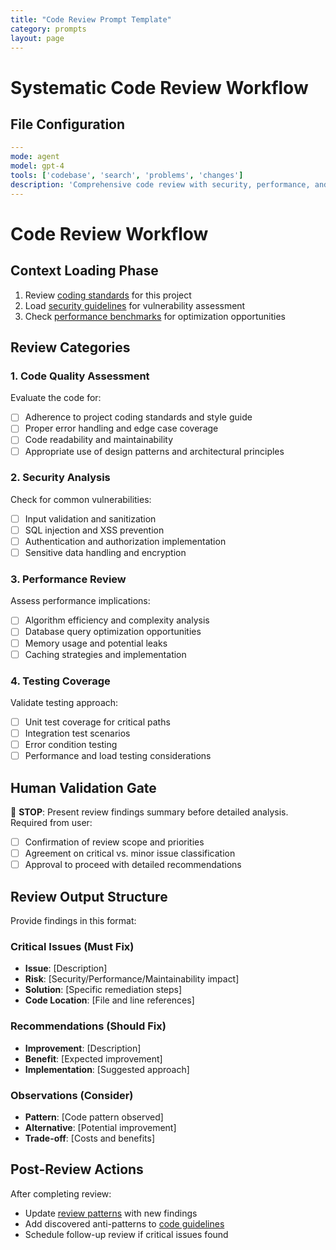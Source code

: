 ```yaml
---
title: "Code Review Prompt Template"
category: prompts
layout: page
---
```


# Systematic Code Review Workflow

## File Configuration
```yaml
---
mode: agent
model: gpt-4
tools: ['codebase', 'search', 'problems', 'changes']
description: 'Comprehensive code review with security, performance, and maintainability focus'
---
```

# Code Review Workflow

## Context Loading Phase
1. Review [coding standards](../../docs/coding-standards.md) for this project
2. Load [security guidelines](../../docs/security-guidelines.md) for vulnerability assessment
3. Check [performance benchmarks](../../docs/performance-requirements.md) for optimization opportunities

## Review Categories

### 1. Code Quality Assessment
Evaluate the code for:
- [ ] Adherence to project coding standards and style guide
- [ ] Proper error handling and edge case coverage
- [ ] Code readability and maintainability
- [ ] Appropriate use of design patterns and architectural principles

### 2. Security Analysis  
Check for common vulnerabilities:
- [ ] Input validation and sanitization
- [ ] SQL injection and XSS prevention
- [ ] Authentication and authorization implementation
- [ ] Sensitive data handling and encryption

### 3. Performance Review
Assess performance implications:
- [ ] Algorithm efficiency and complexity analysis
- [ ] Database query optimization opportunities
- [ ] Memory usage and potential leaks
- [ ] Caching strategies and implementation

### 4. Testing Coverage
Validate testing approach:
- [ ] Unit test coverage for critical paths
- [ ] Integration test scenarios
- [ ] Error condition testing
- [ ] Performance and load testing considerations

## Human Validation Gate
🚨 **STOP**: Present review findings summary before detailed analysis.
Required from user:
- [ ] Confirmation of review scope and priorities
- [ ] Agreement on critical vs. minor issue classification
- [ ] Approval to proceed with detailed recommendations

## Review Output Structure
Provide findings in this format:

### Critical Issues (Must Fix)
- **Issue**: [Description]
- **Risk**: [Security/Performance/Maintainability impact]
- **Solution**: [Specific remediation steps]
- **Code Location**: [File and line references]

### Recommendations (Should Fix)
- **Improvement**: [Description] 
- **Benefit**: [Expected improvement]
- **Implementation**: [Suggested approach]

### Observations (Consider)
- **Pattern**: [Code pattern observed]
- **Alternative**: [Potential improvement]
- **Trade-off**: [Costs and benefits]

## Post-Review Actions
After completing review:
- Update [review patterns](../../docs/review-patterns.md) with new findings
- Add discovered anti-patterns to [code guidelines](../../docs/anti-patterns.md)
- Schedule follow-up review if critical issues found
